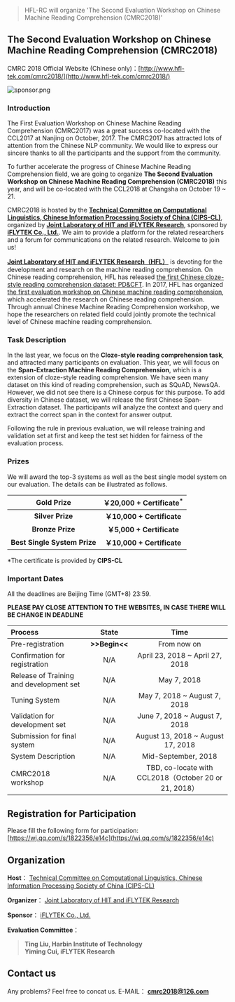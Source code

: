 > HFL-RC will organize 'The Second Evaluation Workshop on Chinese Machine Reading Comprehension (CMRC2018)'

## The Second Evaluation Workshop on Chinese Machine Reading Comprehension (CMRC2018)

CMRC 2018 Official Website (Chinese only)：[http://www.hfl-tek.com/cmrc2018/](http://www.hfl-tek.com/cmrc2018/)

![sponsor.png](https://github.com/ymcui/cmrc2018/blob/master/sponsor.png)

### Introduction
The First Evaluation Workshop on Chinese Machine Reading Comprehension (CMRC2017) was a great success co-located with the CCL2017 at Nanjing on October, 2017. The CMRC2017 has attracted lots of attention from the Chinese NLP community. We would like to express our sincere thanks to all the participants and the support from the community.

To further accelerate the progress of Chinese Machine Reading Comprehension field, we are going to organize **The Second Evaluation Workshop on Chinese Machine Reading Comprehension (CMRC2018)** this year, and will be co-located with the CCL2018 at Changsha on October 19 ~ 21.

CMRC2018 is hosted by the **[Technical Committee on Computational Linguistics, Chinese Information Processing Society of China (CIPS-CL)](http://www.cips-cl.org)**, organized by **[Joint Laboratory of HIT and iFLYTEK Research](http://rc.hfl-tek.com)**, sponsored by **[iFLYTEK Co., Ltd.](http://www.iflytek.com)**. We aim to provide a platform for the related researchers and a forum for communications on the related research. Welcome to join us!

**[Joint Laboratory of HIT and iFLYTEK Research（HFL）](http://rc.hfl-tek.com)** is devoting for the development and research on the machine reading comprehension. On Chinese reading comprehension, HFL has released [the first Chinese cloze-style reading comprehension dataset: PD&CFT](https://github.com/ymcui/Chinese-RC-Dataset). In 2017, HFL has organized [the first evaluation workshop on Chinese machine reading comprehension](https://github.com/ymcui/cmrc2017), which accelerated the research on Chinese reading comprehension. Through annual Chinese Machine Reading Comprehension workshop, we hope the researchers on related field could jointly promote the technical level of Chinese machine reading comprehension.


### Task Description
In the last year, we focus on the **Cloze-style reading comprehension task**, and attracted many participants on evaluation. This year, we will focus on the **Span-Extraction Machine Reading Comprehension**, which is a extension of cloze-style reading comprehension. We have seen many dataset on this kind of reading comprehension, such as SQuAD, NewsQA. However, we did not see there is a Chinese corpus for this purpose. To add diversity in Chinese dataset, we will release the first Chinese Span-Extraction dataset. The participants will analyze the context and query and extract the correct span in the context for answer output.

Following the rule in previous evaluation, we will release training and validation set at first and keep the test set hidden for fairness of the evaluation process.


### Prizes
We will award the top-3 systems as well as the best single model system on our evaluation. The details can be illustrated as follows.

| **Gold Prize** | **￥20,000 + Certificate<sup>*</sup>** |
| :-----: | :-------: |
| **Silver Prize** | **￥10,000 + Certificate** |
| **Bronze Prize** | **￥5,000 + Certificate** |
| **Best Single System Prize** | **￥10,000 + Certificate** |

\*The certificate is provided by **CIPS-CL**


### Important Dates
All the deadlines are Beijing Time (GMT+8) 23:59.

**PLEASE PAY CLOSE ATTENTION TO THE WEBSITES, IN CASE THERE WILL BE CHANGE IN DEADLINE**

|  Process | State | Time |
| :----- | :---: | :---: |
| Pre-registration | **>>Begin<<** | From now on |
| Confirmation for registration | N/A | April 23, 2018 ~ April 27, 2018 |
| Release of Training and development set | N/A | May 7, 2018 |
| Tuning System | N/A | May 7, 2018 ~ August 7, 2018 |
| Validation for development set | N/A | June 7, 2018 ~ August 7, 2018 |
| Submission for final system | N/A | August 13, 2018 ~ August 17, 2018 |
| System Description | N/A |  Mid-September, 2018 |
| CMRC2018 workshop | N/A | TBD, co-locate with CCL2018（October 20 or 21, 2018） |


## Registration for Participation
Please fill the following form for participation: [https://wj.qq.com/s/1822356/e14c](https://wj.qq.com/s/1822356/e14c)

## Organization
**Host**： [Technical Committee on Computational Linguistics, Chinese Information Processing Society of China (CIPS-CL)](http://www.cips-cl.org)

**Organizer**： [Joint Laboratory of HIT and iFLYTEK Research](http://rc.hfl-tek.com)

**Sponsor**： [iFLYTEK Co., Ltd.](http://www.iflytek.com)

**Evaluation Committee**：
> **Ting Liu, Harbin Institute of Technology
<br>Yiming Cui, iFLYTEK Research**


## Contact us
Any problems? Feel free to concat us.
E-MAIL： **[cmrc2018@126.com](mailto:cmrc2018@126.com)**